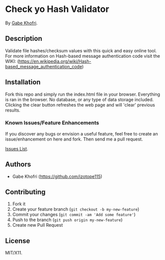 # Check yo Hash Validator

By [Gabe Khofri](https://www.gabrielkhofri.com).


## Description
Validate file hashes/checksum values with this quick and easy online tool. For more information on Hash-based message authentication code visit the WIKI: (https://en.wikipedia.org/wiki/Hash-based_message_authentication_code)

## Installation

Fork this repo and simply run the index.html file in your browser. Everything is ran in the browser. No database, or any type of data storage included. Clicking the clear button refreshes the web page and will 'clear' previous results.

### Known Issues/Feature Enhancements

If you discover any bugs or envision a useful feature, feel free to create an issue/enhancement on here and fork. Then send me a pull request.

[Issues List](https://github.com/izotope115/check_yo_hash/issues).

## Authors

* Gabe Khofri (https://github.com/izotope115)

## Contributing

1. Fork it
2. Create your feature branch (`git checkout -b my-new-feature`)
3. Commit your changes (`git commit -am 'Add some feature'`)
4. Push to the branch (`git push origin my-new-feature`)
5. Create new Pull Request


## License

MIT/X11.